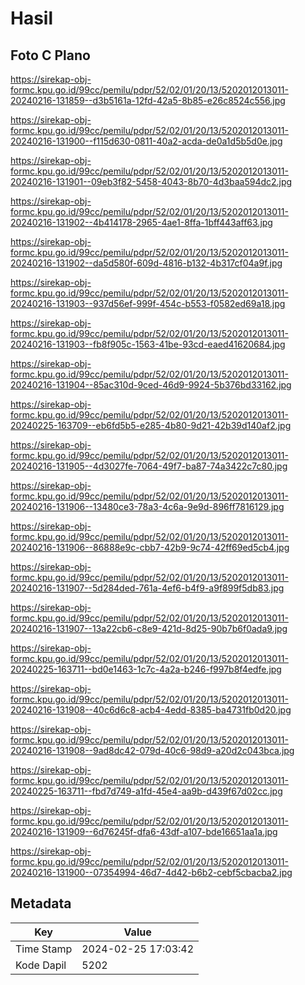 # Hasil

## Foto C Plano

https://sirekap-obj-formc.kpu.go.id/99cc/pemilu/pdpr/52/02/01/20/13/5202012013011-20240216-131859--d3b5161a-12fd-42a5-8b85-e26c8524c556.jpg

https://sirekap-obj-formc.kpu.go.id/99cc/pemilu/pdpr/52/02/01/20/13/5202012013011-20240216-131900--f115d630-0811-40a2-acda-de0a1d5b5d0e.jpg

https://sirekap-obj-formc.kpu.go.id/99cc/pemilu/pdpr/52/02/01/20/13/5202012013011-20240216-131901--09eb3f82-5458-4043-8b70-4d3baa594dc2.jpg

https://sirekap-obj-formc.kpu.go.id/99cc/pemilu/pdpr/52/02/01/20/13/5202012013011-20240216-131902--4b414178-2965-4ae1-8ffa-1bff443aff63.jpg

https://sirekap-obj-formc.kpu.go.id/99cc/pemilu/pdpr/52/02/01/20/13/5202012013011-20240216-131902--da5d580f-609d-4816-b132-4b317cf04a9f.jpg

https://sirekap-obj-formc.kpu.go.id/99cc/pemilu/pdpr/52/02/01/20/13/5202012013011-20240216-131903--937d56ef-999f-454c-b553-f0582ed69a18.jpg

https://sirekap-obj-formc.kpu.go.id/99cc/pemilu/pdpr/52/02/01/20/13/5202012013011-20240216-131903--fb8f905c-1563-41be-93cd-eaed41620684.jpg

https://sirekap-obj-formc.kpu.go.id/99cc/pemilu/pdpr/52/02/01/20/13/5202012013011-20240216-131904--85ac310d-9ced-46d9-9924-5b376bd33162.jpg

https://sirekap-obj-formc.kpu.go.id/99cc/pemilu/pdpr/52/02/01/20/13/5202012013011-20240225-163709--eb6fd5b5-e285-4b80-9d21-42b39d140af2.jpg

https://sirekap-obj-formc.kpu.go.id/99cc/pemilu/pdpr/52/02/01/20/13/5202012013011-20240216-131905--4d3027fe-7064-49f7-ba87-74a3422c7c80.jpg

https://sirekap-obj-formc.kpu.go.id/99cc/pemilu/pdpr/52/02/01/20/13/5202012013011-20240216-131906--13480ce3-78a3-4c6a-9e9d-896ff7816129.jpg

https://sirekap-obj-formc.kpu.go.id/99cc/pemilu/pdpr/52/02/01/20/13/5202012013011-20240216-131906--86888e9c-cbb7-42b9-9c74-42ff69ed5cb4.jpg

https://sirekap-obj-formc.kpu.go.id/99cc/pemilu/pdpr/52/02/01/20/13/5202012013011-20240216-131907--5d284ded-761a-4ef6-b4f9-a9f899f5db83.jpg

https://sirekap-obj-formc.kpu.go.id/99cc/pemilu/pdpr/52/02/01/20/13/5202012013011-20240216-131907--13a22cb6-c8e9-421d-8d25-90b7b6f0ada9.jpg

https://sirekap-obj-formc.kpu.go.id/99cc/pemilu/pdpr/52/02/01/20/13/5202012013011-20240225-163711--bd0e1463-1c7c-4a2a-b246-f997b8f4edfe.jpg

https://sirekap-obj-formc.kpu.go.id/99cc/pemilu/pdpr/52/02/01/20/13/5202012013011-20240216-131908--40c6d6c8-acb4-4edd-8385-ba4731fb0d20.jpg

https://sirekap-obj-formc.kpu.go.id/99cc/pemilu/pdpr/52/02/01/20/13/5202012013011-20240216-131908--9ad8dc42-079d-40c6-98d9-a20d2c043bca.jpg

https://sirekap-obj-formc.kpu.go.id/99cc/pemilu/pdpr/52/02/01/20/13/5202012013011-20240225-163711--fbd7d749-a1fd-45e4-aa9b-d439f67d02cc.jpg

https://sirekap-obj-formc.kpu.go.id/99cc/pemilu/pdpr/52/02/01/20/13/5202012013011-20240216-131909--6d76245f-dfa6-43df-a107-bde16651aa1a.jpg

https://sirekap-obj-formc.kpu.go.id/99cc/pemilu/pdpr/52/02/01/20/13/5202012013011-20240216-131900--07354994-46d7-4d42-b6b2-cebf5cbacba2.jpg


## Metadata

| Key        | Value               |
| ---------- | ------------------- |
| Time Stamp | 2024-02-25 17:03:42 |
| Kode Dapil | 5202                |



